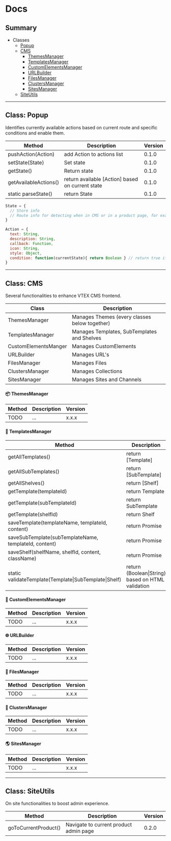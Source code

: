 # Docs


## Summary

* Classes
  * [Popup](#class-popup)
  * [CMS](#class-cms)
    * [ThemesManager](#package-themesmanager)
    * [TemplatesManager](#pencil-templatesmanager)
    * [CustomElementsManager](#nutandbolt-customelementsmanager)
    * [URLBuilder](#globewithmeridians-urlbuilder)
    * [FilesManager](#filefolder-filesmanager)
    * [ClustersManager](#grapes-clustersmanager)
    * [SitesManager](#earthamericas-sitesmanager)
  * [SiteUtils](#class-siteutils)

-------------------
## Class: Popup
Identifies currently available actions based on current route and specific conditions and enable them.

Method | Description | Version
---------|-----------|--------
pushAction(Action) | add Action to actions list | 0.1.0
setState(State) | Set state | 0.1.0
getState() | Return state | 0.1.0
getAvailableActions() | return available [Action] based on current state | 0.1.0
static parseState() | return State | 0.1.0

```javascript
State = {
  // Store info
  // Route info for detecting when in CMS or in a product page, for example.
}

Action = {
  text: String,
  description: String,
  callback: Function,
  icon: String,
  style: Object,
  condition: function(currentState){ return Boolean } // return true if available in current state.
}
```
-------------------

## Class: CMS
Several functionalities to enhance VTEX CMS frontend.

Class | Description
------|------------
ThemesManager | Manages Themes (every classes below together)
TemplatesManager | Manages Templates, SubTemplates and Shelves
CustomElementsManger | Manages CustomElements
URLBuilder | Manages URL's
FilesManager | Manages Files
ClustersManager | Manages Collections
SitesManager | Manages Sites and Channels

#### :package: ThemesManager
Method | Description | Version
-------|-------------|----------
TODO | ... | x.x.x

#### :pencil: TemplatesManager
Method | Description | Version
-------|-------------|--------------------
getAllTemplates() | return [Template] | 0.1.0
getAllSubTemplates() | return [SubTemplate] | 0.1.0
getAllShelves() | return [Shelf] | 0.1.0
getTemplate(templateId) | return Template | 0.1.0
getTemplate(subTemplateId) | return SubTemplate | 0.1.0
getTemplate(shelfId) | return Shelf | 0.1.0
saveTemplate(templateName, templateId, content) | return Promise | 0.1.0
saveSubTemplate(subTemplateName, templateId, content) | return Promise | 0.1.0
saveShelf(shelfName, shelfId, content, className) | return Promise | 0.1.0
static validateTemplate(Template\|SubTemplate\|Shelf) | return (Boolean\|String) based on HTML validation | 0.2.0

#### :nut_and_bolt: CustomElementsManager
Method | Description | Version
-------|-------------|--------
TODO | ... | x.x.x

#### :globe_with_meridians: URLBuilder
Method | Description | Version
-------|-------------|--------
TODO | ... | x.x.x

#### :file_folder: FilesManager
Method | Description | Version
-------|-------------|--------
TODO | ... | x.x.x

#### :grapes: ClustersManager
Method | Description | Version
-------|-------------|--------
TODO | ... | x.x.x

#### :earth_americas: SitesManager
Method | Description | Version
-------|-------------|--------
TODO | ... | x.x.x

---------------------
## Class: SiteUtils
On site functionalities to boost admin experience.

Method | Description | Version
-------|-------------|--------
goToCurrentProduct() | Navigate to current product admin page | 0.2.0